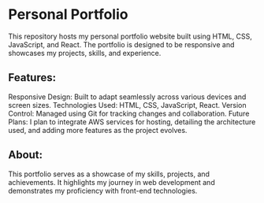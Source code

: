 # Personal Portfolio
This repository hosts my personal portfolio website built using HTML, CSS, JavaScript, and React. The portfolio is designed to be responsive and showcases my projects, skills, and experience.

## Features:
Responsive Design: Built to adapt seamlessly across various devices and screen sizes.
Technologies Used: HTML, CSS, JavaScript, React.
Version Control: Managed using Git for tracking changes and collaboration.
Future Plans: I plan to integrate AWS services for hosting, detailing the architecture used, and adding more features as the project evolves.
## About:
This portfolio serves as a showcase of my skills, projects, and achievements. It highlights my journey in web development and demonstrates my proficiency with front-end technologies.
